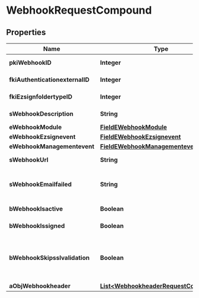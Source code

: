 

# WebhookRequestCompound

## Properties

Name | Type | Description | Notes
------------ | ------------- | ------------- | -------------
**pkiWebhookID** | **Integer** | The unique ID of the Webhook |  [optional]
**fkiAuthenticationexternalID** | **Integer** | The unique ID of the Authenticationexternal |  [optional]
**fkiEzsignfoldertypeID** | **Integer** | The unique ID of the Ezsignfoldertype. |  [optional]
**sWebhookDescription** | **String** | The description of the Webhook | 
**eWebhookModule** | [**FieldEWebhookModule**](FieldEWebhookModule.md) |  | 
**eWebhookEzsignevent** | [**FieldEWebhookEzsignevent**](FieldEWebhookEzsignevent.md) |  |  [optional]
**eWebhookManagementevent** | [**FieldEWebhookManagementevent**](FieldEWebhookManagementevent.md) |  |  [optional]
**sWebhookUrl** | **String** | The URL of the Webhook callback | 
**sWebhookEmailfailed** | **String** | The email that will receive the Webhook in case all attempts fail | 
**bWebhookIsactive** | **Boolean** | Whether the Webhook is active or not | 
**bWebhookIssigned** | **Boolean** | Whether the requests will be signed or not |  [optional]
**bWebhookSkipsslvalidation** | **Boolean** | Wheter the server&#39;s SSL certificate should be validated or not. Not recommended to skip for production use | 
**aObjWebhookheader** | [**List&lt;WebhookheaderRequestCompound&gt;**](WebhookheaderRequestCompound.md) |  |  [optional]




